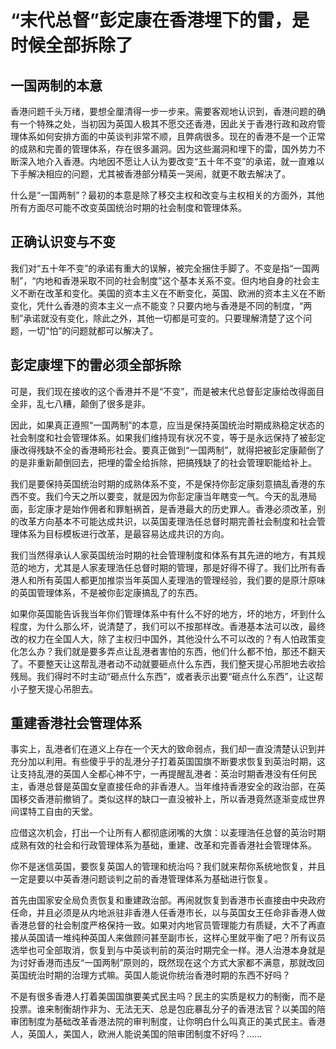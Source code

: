 # “末代总督”彭定康在香港埋下的雷，是时候全部拆除了

## 一国两制的本意

香港问题千头万绪，要想全厘清得一步一步来。需要客观地认识到，香港问题的确有一个特殊之处，当初因为英国人极其不愿交还香港，因此关于香港行政和政府管理体系如何安排方面的中英谈判非常不顺，且弊病很多。现在的香港不是一个正常的成熟和完善的管理体系，存在很多漏洞。因为这些漏洞和埋下的雷，国外势力不断深入地介入香港。内地因不愿让人认为要改变“五十年不变”的承诺，就一直难以下手解决相应的问题，尤其被香港部分精英一哭闹，就更不敢去解决了。

什么是“一国两制”？最初的本意是除了移交主权和改变与主权相关的方面外，其他所有方面尽可能不改变英国统治时期的社会制度和管理体系。

##  正确认识变与不变


我们对“五十年不变”的承诺有重大的误解，被完全捆住手脚了。不变是指“一国两制”，“内地和香港采取不同的社会制度”这个基本关系不变。但内地自身的社会主义不断在改革和变化。美国的资本主义在不断变化，英国、欧洲的资本主义在不断变化，凭什么香港的资本主义一点不能变？只要内地与香港是不同的制度，“两制”承诺就没有变化，除此之外，其他一切都是可变的。只要理解清楚了这个问题，一切“怕”的问题就都可以解决了。

## 彭定康埋下的雷必须全部拆除

可是，我们现在接收的这个香港并不是“不变”，而是被末代总督彭定康给改得面目全非，乱七八糟，颠倒了很多是非。

因此，如果真正遵照“一国两制”的本意，应当是保持英国统治时期成熟稳定状态的社会制度和社会管理体系。如果我们维持现有状况不变，等于是永远保持了被彭定康改得残缺不全的香港畸形社会。要真正做到“一国两制”，就得把被彭定康颠倒了的是非重新颠倒回去，把埋的雷全给拆除，把搞残缺了的社会管理职能给补上。

我们是要保持英国统治时期的成熟体系不变，不是保持你彭定康刻意搞乱香港的东西不变。我们今天之所以要变，就是因为你彭定康当年瞎变一气。今天的乱港局面，彭定康才是始作佣者和罪魁祸首，是香港最大的历史罪人。香港必须改革，别的改革方向基本不可能达成共识，以英国麦理浩任总督时期完善社会制度和社会管理体系为目标模板进行改革，是最容易达成共识的方向。

我们当然得承认人家英国统治时期的社会管理制度和体系有其先进的地方，有其规范的地方，尤其是人家麦理浩任总督时期的管理，那是好得不得了。我们比所有香港人和所有英国人都更加推崇当年英国人麦理浩的管理经验，我们要的是原汁原味的英国管理体系，不是被你彭定康搞乱了的东西。

如果你英国能告诉我当年你们管理体系中有什么不好的地方，坏的地方，坏到什么程度，为什么那么坏，说清楚了，我们可以不按那样改。香港基本法可以改，最终改的权力在全国人大，除了主权归中国外，其他没什么不可以改的？有人怕政策变化怎么办？我们就是要多弄点让乱港者害怕的东西，他们什么都不怕，那还不翻天了。不要整天让这帮乱港者动不动就要砸点什么东西，我们整天提心吊胆地去收拾残局。我们得时不时主动“砸点什么东西”，或者表示出要“砸点什么东西”，让这帮小子整天提心吊胆去。

## 重建香港社会管理体系

事实上，乱港者们在道义上存在一个天大的致命弱点，我们却一直没清楚认识到并充分加以利用。有些傻乎乎的乱港分子打着英国国旗不断要求恢复到英治时期，这让支持乱港的英国人全都心神不宁，一再提醒乱港者：英治时期香港没有任何民主，香港总督是英国女皇直接任命的非香港人。当年维持香港安全的政治部，在英国移交香港前撤销了。类似这样的缺口一直没被补上，所以香港竟然逐渐变成世界间谍特工自由的天堂。

应借这次机会，打出一个让所有人都彻底闭嘴的大旗：以麦理浩任总督的英治时期成熟有效的社会和行政管理体系为基础，重建、改革和完善香港社会管理体系。

你不是迷信英国，要恢复英国人的管理和统治吗？我们就来帮你系统地恢复，并且一定是要以中英香港问题谈判之前的香港管理体系为基础进行恢复。

首先由国家安全局负责恢复和重建政治部。再闹就恢复到香港市长直接由中央政府任命，并且必须是从内地派驻非香港人任香港市长，以与英国女王任命非香港人做香港总督的社会制度严格保持一致。如果对内地官员管理能力有质疑，大不了再直接从英国请一堆纯种英国人来做顾问甚至副市长，这样心里就平衡了吧？所有议员选举也可全部取消，恢复到与中英谈判前的英治时期完全一样。港人治港本身就是为讨好香港而违反“一国两制”原则的，既然现在这个方式大家都不满意，那就改回英国统治时期的治理方式嘛。英国人能说你统治香港时期的东西不好吗？

不是有很多香港人打着美国国旗要美式民主吗？民主的实质是权力的制衡，而不是投票。谁来制衡胡作非为、无法无天、总是包庇暴乱分子的香港法官？以美国的陪审团制度为基础改革香港法院的审判制度，让你明白什么叫真正的美式民主。香港人，英国人，美国人，欧洲人能说美国的陪审团制度不好吗？......